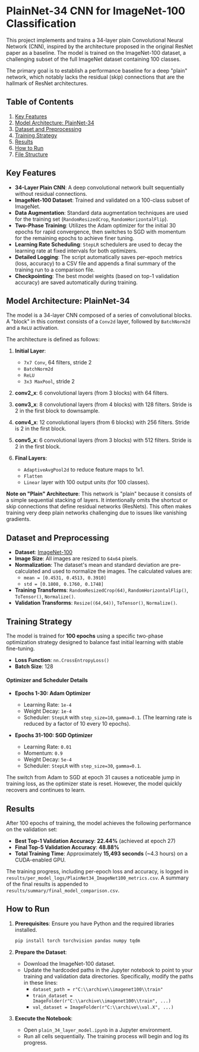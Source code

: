 # PlainNet-34 CNN for ImageNet-100 Classification

This project implements and trains a 34-layer plain Convolutional Neural Network (CNN), inspired by the architecture proposed in the original ResNet paper as a baseline. The model is trained on the ImageNet-100 dataset, a challenging subset of the full ImageNet dataset containing 100 classes.

The primary goal is to establish a performance baseline for a deep "plain" network, which notably lacks the residual (skip) connections that are the hallmark of ResNet architectures.

## Table of Contents
1.  [Key Features](#key-features)
2.  [Model Architecture: PlainNet-34](#model-architecture-plainnet-34)
3.  [Dataset and Preprocessing](#dataset-and-preprocessing)
4.  [Training Strategy](#training-strategy)
5.  [Results](#results)
6.  [How to Run](#how-to-run)
7.  [File Structure](#file-structure)

## Key Features

*   **34-Layer Plain CNN**: A deep convolutional network built sequentially without residual connections.
*   **ImageNet-100 Dataset**: Trained and validated on a 100-class subset of ImageNet.
*   **Data Augmentation**: Standard data augmentation techniques are used for the training set (`RandomResizedCrop`, `RandomHorizontalFlip`).
*   **Two-Phase Training**: Utilizes the Adam optimizer for the initial 30 epochs for rapid convergence, then switches to SGD with momentum for the remaining epochs to achieve finer tuning.
*   **Learning Rate Scheduling**: `StepLR` schedulers are used to decay the learning rate at fixed intervals for both optimizers.
*   **Detailed Logging**: The script automatically saves per-epoch metrics (loss, accuracy) to a CSV file and appends a final summary of the training run to a comparison file.
*   **Checkpointing**: The best model weights (based on top-1 validation accuracy) are saved automatically during training.

## Model Architecture: PlainNet-34

The model is a 34-layer CNN composed of a series of convolutional blocks. A "block" in this context consists of a `Conv2d` layer, followed by `BatchNorm2d` and a `ReLU` activation.

The architecture is defined as follows:

1.  **Initial Layer**:
    *   `7x7 Conv`, 64 filters, stride 2
    *   `BatchNorm2d`
    *   `ReLU`
    *   `3x3 MaxPool`, stride 2

2.  **conv2_x**: 6 convolutional layers (from 3 blocks) with 64 filters.
3.  **conv3_x**: 8 convolutional layers (from 4 blocks) with 128 filters. Stride is 2 in the first block to downsample.
4.  **conv4_x**: 12 convolutional layers (from 6 blocks) with 256 filters. Stride is 2 in the first block.
5.  **conv5_x**: 6 convolutional layers (from 3 blocks) with 512 filters. Stride is 2 in the first block.

6.  **Final Layers**:
    *   `AdaptiveAvgPool2d` to reduce feature maps to 1x1.
    *   `Flatten`
    *   `Linear` layer with 100 output units (for 100 classes).

**Note on "Plain" Architecture**: This network is "plain" because it consists of a simple sequential stacking of layers. It intentionally omits the shortcut or skip connections that define residual networks (ResNets). This often makes training very deep plain networks challenging due to issues like vanishing gradients.

## Dataset and Preprocessing

*   **Dataset**: [ImageNet-100](https://www.kaggle.com/datasets/ambityga/imagenet100)
*   **Image Size**: All images are resized to `64x64` pixels.
*   **Normalization**: The dataset's mean and standard deviation are pre-calculated and used to normalize the images. The calculated values are:
    *   `mean = [0.4531, 0.4513, 0.3910]`
    *   `std = [0.1808, 0.1760, 0.1748]`
*   **Training Transforms**: `RandomResizedCrop(64)`, `RandomHorizontalFlip()`, `ToTensor()`, `Normalize()`.
*   **Validation Transforms**: `Resize((64,64))`, `ToTensor()`, `Normalize()`.

## Training Strategy

The model is trained for **100 epochs** using a specific two-phase optimization strategy designed to balance fast initial learning with stable fine-tuning.

*   **Loss Function**: `nn.CrossEntropyLoss()`
*   **Batch Size**: 128

#### Optimizer and Scheduler Details

*   **Epochs 1-30: Adam Optimizer**
    *   Learning Rate: `1e-4`
    *   Weight Decay: `1e-4`
    *   Scheduler: `StepLR` with `step_size=10`, `gamma=0.1`. (The learning rate is reduced by a factor of 10 every 10 epochs).

*   **Epochs 31-100: SGD Optimizer**
    *   Learning Rate: `0.01`
    *   Momentum: `0.9`
    *   Weight Decay: `5e-4`
    *   Scheduler: `StepLR` with `step_size=30`, `gamma=0.1`.

The switch from Adam to SGD at epoch 31 causes a noticeable jump in training loss, as the optimizer state is reset. However, the model quickly recovers and continues to learn.

## Results

After 100 epochs of training, the model achieves the following performance on the validation set:

*   **Best Top-1 Validation Accuracy**: **22.44%** (achieved at epoch 27)
*   **Final Top-5 Validation Accuracy**: **48.88%**
*   **Total Training Time**: Approximately **15,493 seconds** (~4.3 hours) on a CUDA-enabled GPU.

The training progress, including per-epoch loss and accuracy, is logged in `results/per_model_logs/PlainNet34_ImageNet100_metrics.csv`. A summary of the final results is appended to `results/summary/final_model_comparison.csv`.

## How to Run

1.  **Prerequisites**: Ensure you have Python and the required libraries installed.
    ```bash
    pip install torch torchvision pandas numpy tqdm
    ```

2.  **Prepare the Dataset**:
    *   Download the ImageNet-100 dataset.
    *   Update the hardcoded paths in the Jupyter notebook to point to your training and validation data directories. Specifically, modify the paths in these lines:
        *   `dataset_path = r"C:\\archive\\imagenet100\\train"`
        *   `train_dataset = ImageFolder(r"C:\\archive\\imagenet100\\train", ...)`
        *   `val_dataset = ImageFolder(r"C:\\archive\\val.X", ...)`

3.  **Execute the Notebook**:
    *   Open `plain_34_layer_model.ipynb` in a Jupyter environment.
    *   Run all cells sequentially. The training process will begin and log its progress.
